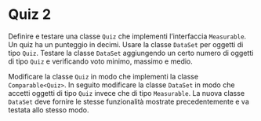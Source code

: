 # Quiz 2

Definire e testare una classe `Quiz` che implementi l’interfaccia `Measurable`.
Un quiz ha un punteggio in decimi.
Usare la classe `DataSet` per oggetti di tipo `Quiz`.
Testare la classe `DataSet` aggiungendo un certo numero di oggetti di tipo `Quiz` e verificando voto minimo, massimo e
medio.

Modificare la classe `Quiz` in modo che implementi la classe `Comparable<Quiz>`.
In seguito modificare la classe `DataSet` in modo che accetti oggetti di tipo `Quiz` invece che di tipo `Measurable`.
La nuova classe `DataSet` deve fornire le stesse funzionalità mostrate precedentemente e va testata allo stesso modo.